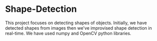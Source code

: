 # Shape-Detection

This project focuses on detecting shapes of objects. Initially, we have detected shapes from images then we've improvised shape detection in real-time. 
We have used numpy and OpenCV python libraries.
